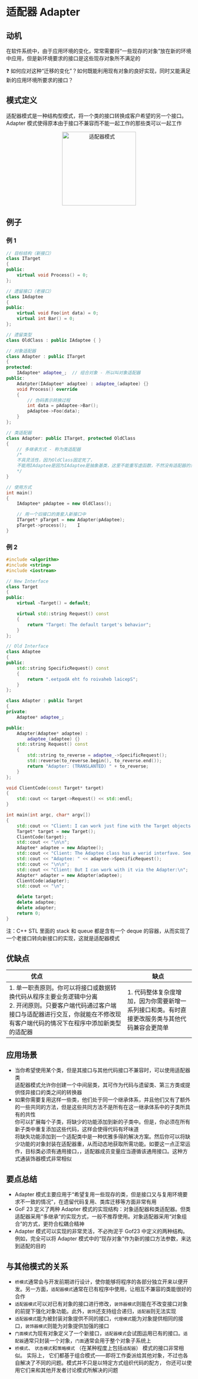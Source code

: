 # 适配器 Adapter

## 动机

在软件系统中，由于应用环境的变化，常常需要将“一些现存的对象”放在新的环境中应用，但是新环境要求的接口是这些现存对象所不满足的

:question: 如何应对这种“迁移的变化”？如何既能利用现有对象的良好实现，同时又能满足新的应用环境所要求的接口？

## 模式定义

适配器模式是一种结构型模式，将一个类的接口转换成客户希望的另一个接口。Adapter 模式使得原本由于接口不兼容而不能一起工作的那些类可以一起工作

<div align="center"><img src="../images/适配器模式.drawio.png" alt="适配器模式" height=200 width= /></div>

## 例子

### 例 1

```cpp
// 目标结构（新接口）
class ITarget
{
public:
    virtual void Process() = 0;
};

// 遗留接口（老接口）
class IAdaptee
{
public:
    virtual void Foo(int data) = 0;
    virtual int Bar() = 0;
};

// 遗留类型
class OldClass : public IAdaptee { }

// 对象适配器
class Adapter : public ITarget
{
protected:
    IAdaptee* adaptee_;  // 组合对象 - 所以叫对象适配器
public:
    Adatpter(IAdaptee* adaptee) : adaptee_(adaptee) {}
    void Process() override
    {
        // 伪码表示转换过程
        int data = pAdaptee->Bar();
        pAdaptee->Foo(data);
    }
};

// 类适配器
class Adapter: public ITarget, protected OldClass
{
    // 多继承方式 - 称为类适配器
    /*
    不具灵活性，因为OldClass固定死了，
    不能用IAdaptee是因为IAdaptee是抽象基类，这里不能重写虚函数，不然没有适配器的意义了
    */
}

// 使用方式
int main()
{
    IAdaptee* pAdaptee = new OldClass();

    // 用一个旧接口的类套入新接口中
    ITarget* pTarget = new Adapter(pAdaptee);
    pTarget->process();    I
}

```

### 例 2

```cpp
#include <algorithm>
#include <string>
#include <iostream>

// New Interface
class Target
{
public:
    virtual ~Target() = default;

    virtual std::string Request() const
    {
        return "Target: The default target's behavior";
    }
};

// Old Interface
class Adaptee
{
public:
    std::string SpecificRequest() const
    {
        return ".eetpadA eht fo roivaheb laicepS";
    }
};

class Adapter : public Target
{
private:
    Adaptee* adaptee_;

public:
    Adapter(Adaptee* adaptee) :
        adaptee_(adaptee) {}
    std::string Request() const
    {
        std::string to_reverse = adaptee_->SpecificRequest();
        std::reverse(to_reverse.begin(), to_reverse.end());
        return "Adapter: (TRANSLANTED) " + to_reverse;
    }
};

void ClientCode(const Target* target)
{
    std::cout << target->Request() << std::endl;
}

int main(int argc, char* argv[])
{
    std::cout << "Client: I can work just fine with the Target objects:\n";
    Target* target = new Target();
    ClientCode(target);
    std::cout << "\n\n";
    Adaptee* adaptee = new Adaptee();
    std::cout << "Client: The Adaptee class has a werid interfave. See, I don't understand it:\n";
    std::cout << "Adaptee: " << adaptee->SpecificRequest();
    std::cout << "\n\n";
    std::cout << "Client: But I can work with it via the Adapter:\n";
    Adapter* adapter = new Adapter(adaptee);
    ClientCode(adapter);
    std::cout << "\n";

    delete target;
    delete adaptee;
    delete adapter;
    return 0;
}
```

注：C++ STL 里面的 stack 和 queue 都是含有一个 deque 的容器，从而实现了一个老接口转向新接口的实现，这就是适配器模式

## 优缺点

| <div style="width:150px">优点</div>                                                                                                                                                                | 缺点                                                                                          |
| -------------------------------------------------------------------------------------------------------------------------------------------------------------------------------------------------- | --------------------------------------------------------------------------------------------- |
| 1. 单一职责原则。你可以将接口或数据转换代码从程序主要业务逻辑中分离 <br> 2. 开闭原则。只要客户端代码通过客户端接口与适配器进行交互，你就能在不修改现有客户端代码的情况下在程序中添加新类型的适配器 | 1. 代码整体复杂度增加，因为你需要新增一系列接口和类。有时直接更改服务类与其他代码兼容会更简单 |

## 应用场景

- 当你希望使用某个类，但是其接口与其他代码接口不兼容时，可以使用适配器类  
  适配器模式允许你创建一个中间层类，其可作为代码与遗留类、第三方类或提供怪异接口的类之间的转换器
- 如果你需要复用这样一些类，他们处于同一个继承体系，并且他们又有了额外的一些共同的方法，但是这些共同方法不是所有在这一继承体系中的子类所具有的共性  
  你可以扩展每个子类，将缺少的功能添加到新的子类中。但是，你必须在所有新子类中重复添加这些代码，这样会使得代码有坏味道  
  将缺失功能添加到一个适配类中是一种优雅多得的解决方案。然后你可以将缺少功能的对象封装在适配器重，从而动态地获取所需功能。如要这一点正常运作，目标类必须有通用接口，，适配器成员变量应当遵循该通用接口。这种方式通装饰器模式非常相似

## 要点总结

- Adapter 模式主要应用于“希望复用一些现存的类，但是接口又与复用环境要求不一致的情况”，在遗留代码复用、类库迁移等方面非常有用
- GoF 23 定义了两种 Adapter 模式的实现结构：对象适配器和类适配器。但类适配器采用“多继承”的实现方式，一般不推荐使用。对象适配器采用“对象组合”的方式，更符合松耦合精神
- Adapter 模式可以实现的非常灵活，不必拘泥于 Gof23 中定义的两种结构。例如，完全可以将 Adapter 模式中的“现存对象”作为新的接口方法参数，来达到适配的目的

## 与其他模式的关系

- `桥模式`通常会与开发前期进行设计，使你能够将程序的各部分独立开来以便开发。另一方面，`适配器模式`通常在已有程序中使用，让相互不兼容的类能很好的合作
- `适配器模式`可以对已有对象的接口进行修改，`装饰器模式`则能在不改变接口对象的前提下强化对象功能。此外，`装饰`还支持组合递归，`适配器`则无法实现
- `适配器模式`能为被封装对象提供不同的接口，`代理模式`能为对象提供相同的接口，`装饰器模式`则能为对象提供加强的接口
- `门面模式`为现有对象定义了一个新接口，`适配器模式`会试图运用已有的接口。`适配器`通常只封装一个对象，`门面`通常会用于整个对象子系统上
- `桥模式`、 `状态模式`和`策略模式` （在某种程度上包括`适配器`） 模式的接口非常相似。 实际上， 它们都基于组合模式——即将工作委派给其他对象，不过也各自解决了不同的问题。模式并不只是以特定方式组织代码的配方， 你还可以使用它们来和其他开发者讨论模式所解决的问题
